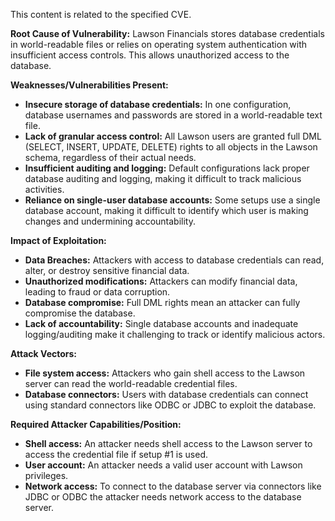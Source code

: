 This content is related to the specified CVE.

**Root Cause of Vulnerability:**
Lawson Financials stores database credentials in world-readable files or relies on operating system authentication with insufficient access controls. This allows unauthorized access to the database.

**Weaknesses/Vulnerabilities Present:**
- **Insecure storage of database credentials:** In one configuration, database usernames and passwords are stored in a world-readable text file.
- **Lack of granular access control:** All Lawson users are granted full DML (SELECT, INSERT, UPDATE, DELETE) rights to all objects in the Lawson schema, regardless of their actual needs.
- **Insufficient auditing and logging:** Default configurations lack proper database auditing and logging, making it difficult to track malicious activities.
- **Reliance on single-user database accounts:** Some setups use a single database account, making it difficult to identify which user is making changes and undermining accountability.

**Impact of Exploitation:**
- **Data Breaches:** Attackers with access to database credentials can read, alter, or destroy sensitive financial data.
- **Unauthorized modifications:** Attackers can modify financial data, leading to fraud or data corruption.
- **Database compromise:** Full DML rights mean an attacker can fully compromise the database.
- **Lack of accountability:** Single database accounts and inadequate logging/auditing make it challenging to track or identify malicious actors.

**Attack Vectors:**
- **File system access:** Attackers who gain shell access to the Lawson server can read the world-readable credential files.
- **Database connectors:** Users with database credentials can connect using standard connectors like ODBC or JDBC to exploit the database.

**Required Attacker Capabilities/Position:**
- **Shell access:** An attacker needs shell access to the Lawson server to access the credential file if setup #1 is used.
- **User account:** An attacker needs a valid user account with Lawson privileges.
- **Network access:** To connect to the database server via connectors like JDBC or ODBC the attacker needs network access to the database server.